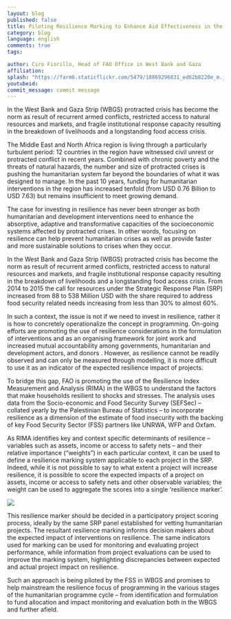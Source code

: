```yaml
---
layout: blog
published: false
title: Piloting Resilience Marking to Enhance Aid Effectiveness in the Palestinian Context
category: blog
language: english
comments: true
tags: 

author: Ciro Fiorillo, Head of FAO Office in West Bank and Gaza
affiliation: 
splash: "https://farm6.staticflickr.com/5479/18869296831_ed62b8220e_m.jpg"
youtubeid: 
commit_message: commit message
---
```

In the West Bank and Gaza Strip (WBGS) protracted crisis has become the norm as result of recurrent armed conflicts, restricted access to natural resources and markets, and fragile institutional response capacity resulting in the breakdown of livelihoods and a longstanding food access crisis.
<!-- more -->



The Middle East and North Africa region is living through a particularly turbulent period: 12 countries in the region have witnessed civil unrest or protracted conflict in recent years. Combined with chronic poverty and the threats of natural hazards, the number and size of protracted crises is pushing the humanitarian system far beyond the boundaries of what it was designed to manage. In the past 10 years, funding for humanitarian interventions in the region has increased tenfold (from USD 0.76 Billion to USD 7.63) but remains insufficient to meet growing demand. 

The case for investing in resilience has never been stronger as both humanitarian and development interventions need to enhance the absorptive, adaptive and transformative capacities of the socioeconomic systems affected by protracted crises.  In other words, focusing on resilience can help prevent humanitarian crises as well as provide faster and more sustainable solutions to crises when they occur. 

In the West Bank and Gaza Strip (WBGS) protracted crisis has become the norm as result of recurrent armed conflicts, restricted access to natural resources and markets, and fragile institutional response capacity resulting in the breakdown of livelihoods and a longstanding food access crisis. From 2014 to 2015 the call for resources under the Strategic Response Plan (SRP) increased from 88 to 538 Million USD with the share required to address food security related needs increasing from less than 30% to almost 60%. 

In such a context, the issue is not if we need to invest in resilience, rather it is how to concretely operationalize the concept in programming. On-going efforts are promoting the use of resilience considerations in the formulation of interventions  and as an organising framework for joint work and increased mutual accountability among governments, humanitarian and development actors, and donors . However, as resilience cannot be readily observed and can only be measured through modelling, it is more difficult to use it as an indicator of the expected resilience impact of projects.

To bridge this gap, FAO is promoting the use of the Resilience Index Measurement and Analysis (RIMA)  in the WBGS to understand the factors that make households resilient to shocks and stresses. The analysis uses data from the Socio-economic and Food Security Survey (SEFSec) – collated yearly by the Palestinian Bureau of Statistics – to incorporate resilience as a dimension of the estimate of food insecurity with the backing of key Food Security Sector (FSS) partners like UNRWA, WFP and Oxfam. 

As RIMA identifies key and context specific determinants of resilience – variables such as assets, income or access to safety nets – and their relative importance (“weights”) in each particular context, it can be used to define a resilience marking system applicable to each project in the SRP. Indeed, while it is not possible to say to what extent a project will increase resilience, it is possible to score the expected impacts of a project on assets, income or access to safety nets and other observable variables; the weight can be used to aggregate the scores into a single ‘resilience marker’.

![](https://farm4.staticflickr.com/3752/18245992153_78f055aa73_o.png)


This resilience marker should be decided in a participatory project scoring process, ideally by the same SRP panel established for vetting humanitarian projects. The resultant resilience marking informs decision makers about the expected impact of interventions on resilience. The same indicators used for marking can be used for monitoring and evaluating project performance, while information from project evaluations can be used to improve the marking system, highlighting discrepancies between expected and actual project impact on resilience. 

Such an approach is being piloted by the FSS in WBGS and promises to help mainstream the resilience focus of programming in the various stages of the humanitarian programme cycle – from identification and formulation to fund allocation and impact monitoring and evaluation both in the WBGS and further afield.